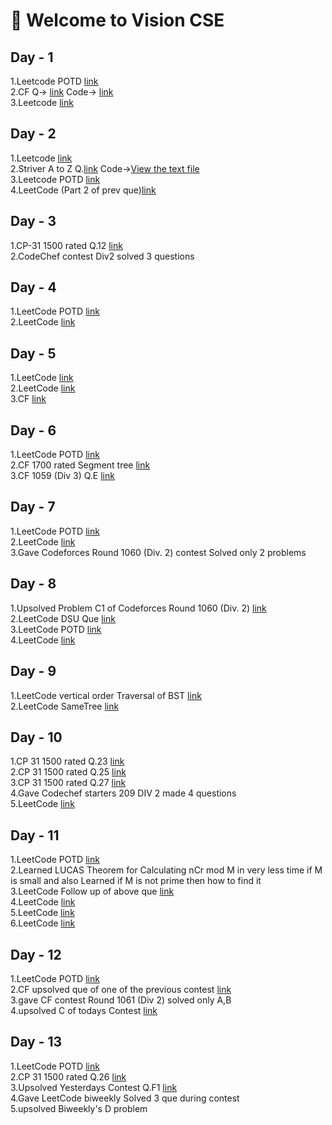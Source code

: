 # 👋 Welcome to Vision CSE  

## Day - 1 

1.Leetcode POTD [link](https://leetcode.com/problems/find-resultant-array-after-removing-anagrams/submissions/1800321550)</br>
2.CF Q-> [link](https://codeforces.com/contest/2160/problem/C) Code-> [link](https://codeforces.com/contest/2160/submission/343544320)</br>
3.Leetcode [link](https://leetcode.com/problems/design-exam-scores-tracker/submissions/1800455078)</br>

## Day - 2

1.Leetcode [link](https://leetcode.com/problems/count-primes/submissions/1800688127)</br>
2.Striver A to Z Q.[link](https://www.geeksforgeeks.org/problems/count-subarray-with-given-xor/1) Code->[View the text file](atz1.txt)</br>
3.Leetcode POTD [link](https://leetcode.com/problems/adjacent-increasing-subarrays-detection-i/submissions/1801170094)</br>
4.LeetCode (Part 2 of prev que)[link](https://leetcode.com/problems/adjacent-increasing-subarrays-detection-ii/submissions/1801172077)</br>

## Day - 3

1.CP-31 1500 rated Q.12 [link](https://codeforces.com/contest/1466/submission/343827216)</br>
2.CodeChef contest Div2 solved 3 questions</br>

## Day - 4

1.LeetCode POTD [link](https://leetcode.com/problems/smallest-missing-non-negative-integer-after-operations/submissions/1803074206)</br>
2.LeetCode [link](https://leetcode.com/problems/koko-eating-bananas/submissions/1803095633)</br>

## Day - 5

1.LeetCode [link](https://leetcode.com/problems/max-area-of-island/submissions/1804197349)</br>
2.LeetCode [link](https://leetcode.com/problems/keys-and-rooms/submissions/1804178090)</br>
3.CF [link](https://codeforces.com/contest/2162/submission/344384173)</br>

## Day - 6

1.LeetCode POTD [link](https://leetcode.com/problems/maximum-number-of-distinct-elements-after-operations/submissions/1804766688)</br>
2.CF 1700 rated Segment tree [link](https://codeforces.com/contest/339/submission/344482487)</br>
3.CF 1059 (Div 3) Q.E [link](https://codeforces.com/contest/2162/problem/E)</br>

## Day - 7

1.LeetCode POTD [link](https://leetcode.com/problems/lexicographically-smallest-string-after-applying-operations/submissions/1805700001)</br>
2.LeetCode [link](https://leetcode.com/problems/lexicographically-smallest-permutation-greater-than-target/submissions/1805728722)</br>
3.Gave Codeforces Round 1060 (Div. 2) contest Solved only 2 problems </br>

## Day - 8

1.Upsolved Problem C1 of Codeforces Round 1060 (Div. 2) [link](https://codeforces.com/contest/2154/submission/344769921)</br>
2.LeetCode DSU Que [link](https://leetcode.com/problems/longest-consecutive-sequence/submissions/1806224602)</br>
3.LeetCode POTD [link](https://leetcode.com/problems/final-value-of-variable-after-performing-operations/submissions/1806549979)</br>
4.LeetCode [link](https://leetcode.com/problems/capacity-to-ship-packages-within-d-days/submissions/1806601475)</br>

## Day - 9

1.LeetCode vertical order Traversal of BST [link](https://leetcode.com/problems/vertical-order-traversal-of-a-binary-tree/submissions/1807850371)</br>
2.LeetCode SameTree [link](https://leetcode.com/problems/same-tree/submissions/1807877084)</br>

## Day - 10

1.CP 31 1500 rated Q.23 [link](https://codeforces.com/contest/1106/submission/345090131)</br>
2.CP 31 1500 rated Q.25 [link](https://codeforces.com/contest/1084/submission/345146160)</br>
3.CP 31 1500 rated Q.27 [link](https://codeforces.com/contest/976/submission/345156225)</br>
4.Gave Codechef starters 209 DIV 2 made 4 questions</br>
5.LeetCode [link](https://leetcode.com/problems/hand-of-straights/submissions/1808751434)</br>

## Day - 11

1.LeetCode POTD [link](https://leetcode.com/problems/check-if-digits-are-equal-in-string-after-operations-i/submissions/1809218717)</br>
2.Learned LUCAS Theorem for Calculating nCr mod M in very less time if M is small  and also Learned if M is not prime then how to find it</br>
3.LeetCode Follow up of above que [link](https://leetcode.com/problems/check-if-digits-are-equal-in-string-after-operations-ii/submissions/1809258797)</br>
4.LeetCode [link](https://leetcode.com/problems/divide-array-in-sets-of-k-consecutive-numbers/submissions/1809268738)</br>
5.LeetCode [link](https://leetcode.com/problems/insert-delete-getrandom-o1/submissions/1809496599)</br>
6.LeetCode [link](https://leetcode.com/problems/substring-with-concatenation-of-all-words/submissions/1809526737)</br>

## Day - 12

1.LeetCode POTD [link](https://leetcode.com/problems/next-greater-numerically-balanced-number/submissions/1810116497)</br>
2.CF upsolved que of one of the previous contest [link](https://codeforces.com/contest/2146/submission/345488358)</br>
3.gave CF contest Round 1061 (Div 2) solved only A,B </br>
4.upsolved C of todays Contest [link](https://codeforces.com/contest/2156/submission/345630004)</br>

## Day - 13

1.LeetCode POTD [link](https://leetcode.com/problems/calculate-money-in-leetcode-bank/submissions/1810980140)</br>
2.CP 31 1500 rated Q.26 [link](https://codeforces.com/contest/982/submission/345709864)</br>
3.Upsolved Yesterdays Contest Q.F1 [link](https://codeforces.com/contest/2156/submission/345732430)</br>
4.Gave LeetCode biweekly Solved 3 que during contest </br>
5.upsolved Biweekly's D problem</br>



